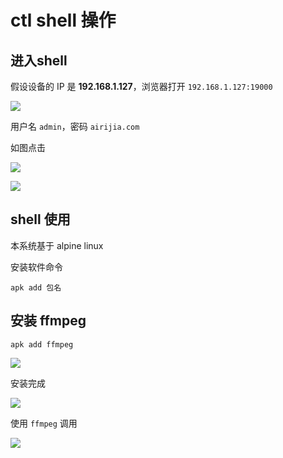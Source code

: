 # ctl shell 操作



## 进入shell


假设设备的 IP 是 **192.168.1.127**，浏览器打开 `192.168.1.127:19000`

![](http://pic.airijia.com/doc/20190703093922.png)

用户名 `admin`，密码 `airijia.com`


如图点击

![](http://pic.airijia.com/doc/20190401102532.png)


![](http://pic.airijia.com/doc/20190401102626.png)




## shell 使用

本系统基于 alpine linux

安装软件命令


```shell
apk add 包名
```





## 安装 ffmpeg



```shell
apk add ffmpeg
```

![](http://pic.airijia.com/doc/20190401102855.png)

安装完成

![](http://pic.airijia.com/doc/20190401102919.png)


使用 `ffmpeg` 调用

![](http://pic.airijia.com/doc/20190401102945.png)